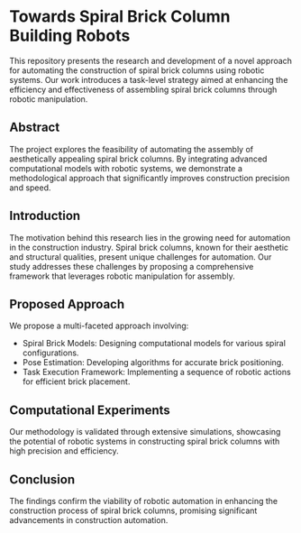 # Towards Spiral Brick Column Building Robots
This repository presents the research and development of a novel approach for automating the construction of spiral brick columns using robotic systems. Our work introduces a task-level strategy aimed at enhancing the efficiency and effectiveness of assembling spiral brick columns through robotic manipulation.

## Abstract
The project explores the feasibility of automating the assembly of aesthetically appealing spiral brick columns. By integrating advanced computational models with robotic systems, we demonstrate a methodological approach that significantly improves construction precision and speed.

## Introduction
The motivation behind this research lies in the growing need for automation in the construction industry. Spiral brick columns, known for their aesthetic and structural qualities, present unique challenges for automation. Our study addresses these challenges by proposing a comprehensive framework that leverages robotic manipulation for assembly.

## Proposed Approach
We propose a multi-faceted approach involving:

* Spiral Brick Models: Designing computational models for various spiral configurations.
* Pose Estimation: Developing algorithms for accurate brick positioning.
* Task Execution Framework: Implementing a sequence of robotic actions for efficient brick placement.
## Computational Experiments
Our methodology is validated through extensive simulations, showcasing the potential of robotic systems in constructing spiral brick columns with high precision and efficiency.

## Conclusion
The findings confirm the viability of robotic automation in enhancing the construction process of spiral brick columns, promising significant advancements in construction automation.



